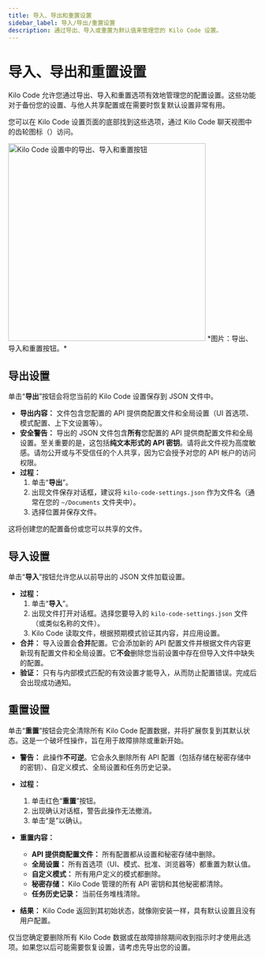 ```yaml
---
title: 导入、导出和重置设置
sidebar_label: 导入/导出/重置设置
description: 通过导出、导入或重置为默认值来管理您的 Kilo Code 设置。
---
```


# 导入、导出和重置设置

Kilo Code 允许您通过导出、导入和重置选项有效地管理您的配置设置。这些功能对于备份您的设置、与他人共享配置或在需要时恢复默认设置非常有用。

您可以在 Kilo Code 设置页面的底部找到这些选项，通过 Kilo Code 聊天视图中的齿轮图标（<i class="codicon codicon-gear"></i>）访问。

<img src="/docs/img/settings-management/settings-management.png" alt="Kilo Code 设置中的导出、导入和重置按钮" width="400" />
*图片：导出、导入和重置按钮。*

## 导出设置

单击“**导出**”按钮会将您当前的 Kilo Code 设置保存到 JSON 文件中。

- **导出内容：** 文件包含您配置的 API 提供商配置文件和全局设置（UI 首选项、模式配置、上下文设置等）。
- **安全警告：** 导出的 JSON 文件包含**所有**您配置的 API 提供商配置文件和全局设置。至关重要的是，这包括**纯文本形式的 API 密钥**。请将此文件视为高度敏感。请勿公开或与不受信任的个人共享，因为它会授予对您的 API 帐户的访问权限。
- **过程：**
    1.  单击“**导出**”。
    2.  出现文件保存对话框，建议将 `kilo-code-settings.json` 作为文件名（通常在您的 `~/Documents` 文件夹中）。
    3.  选择位置并保存文件。

这将创建您的配置备份或您可以共享的文件。

## 导入设置

单击“**导入**”按钮允许您从以前导出的 JSON 文件加载设置。

- **过程：**
    1.  单击“**导入**”。
    2.  出现文件打开对话框。选择您要导入的 `kilo-code-settings.json` 文件（或类似名称的文件）。
    3.  Kilo Code 读取文件，根据预期模式验证其内容，并应用设置。
- **合并：** 导入设置会**合并**配置。它会添加新的 API 配置文件并根据文件内容更新现有配置文件和全局设置。它**不会**删除您当前设置中存在但导入文件中缺失的配置。
- **验证：** 只有与内部模式匹配的有效设置才能导入，从而防止配置错误。完成后会出现成功通知。

## 重置设置

单击“**重置**”按钮会完全清除所有 Kilo Code 配置数据，并将扩展恢复到其默认状态。这是一个破坏性操作，旨在用于故障排除或重新开始。

- **警告：** 此操作**不可逆**。它会永久删除所有 API 配置（包括存储在秘密存储中的密钥）、自定义模式、全局设置和任务历史记录。

- **过程：**

    1.  单击红色“**重置**”按钮。
    2.  出现确认对话框，警告此操作无法撤消。
    3.  单击“是”以确认。

- **重置内容：**

    - **API 提供商配置文件：** 所有配置都从设置和秘密存储中删除。
    - **全局设置：** 所有首选项（UI、模式、批准、浏览器等）都重置为默认值。
    - **自定义模式：** 所有用户定义的模式都删除。
    - **秘密存储：** Kilo Code 管理的所有 API 密钥和其他秘密都清除。
    - **任务历史记录：** 当前任务堆栈清除。

- **结果：** Kilo Code 返回到其初始状态，就像刚安装一样，具有默认设置且没有用户配置。

仅当您确定要删除所有 Kilo Code 数据或在故障排除期间收到指示时才使用此选项。如果您以后可能需要恢复设置，请考虑先导出您的设置。
